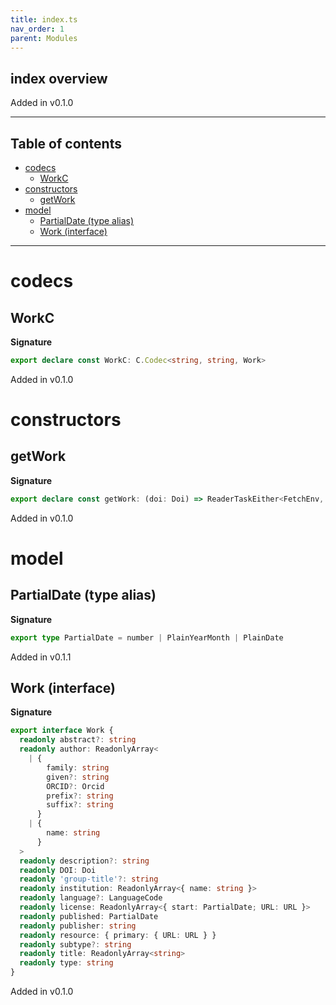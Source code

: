 ```yaml
---
title: index.ts
nav_order: 1
parent: Modules
---
```


## index overview

Added in v0.1.0

---

<h2 class="text-delta">Table of contents</h2>

- [codecs](#codecs)
  - [WorkC](#workc)
- [constructors](#constructors)
  - [getWork](#getwork)
- [model](#model)
  - [PartialDate (type alias)](#partialdate-type-alias)
  - [Work (interface)](#work-interface)

---

# codecs

## WorkC

**Signature**

```ts
export declare const WorkC: C.Codec<string, string, Work>
```

Added in v0.1.0

# constructors

## getWork

**Signature**

```ts
export declare const getWork: (doi: Doi) => ReaderTaskEither<FetchEnv, unknown, Work>
```

Added in v0.1.0

# model

## PartialDate (type alias)

**Signature**

```ts
export type PartialDate = number | PlainYearMonth | PlainDate
```

Added in v0.1.1

## Work (interface)

**Signature**

```ts
export interface Work {
  readonly abstract?: string
  readonly author: ReadonlyArray<
    | {
        family: string
        given?: string
        ORCID?: Orcid
        prefix?: string
        suffix?: string
      }
    | {
        name: string
      }
  >
  readonly description?: string
  readonly DOI: Doi
  readonly 'group-title'?: string
  readonly institution: ReadonlyArray<{ name: string }>
  readonly language?: LanguageCode
  readonly license: ReadonlyArray<{ start: PartialDate; URL: URL }>
  readonly published: PartialDate
  readonly publisher: string
  readonly resource: { primary: { URL: URL } }
  readonly subtype?: string
  readonly title: ReadonlyArray<string>
  readonly type: string
}
```

Added in v0.1.0
